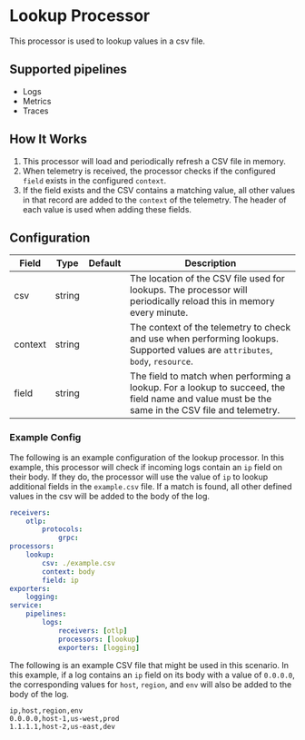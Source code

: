 # Lookup Processor
This processor is used to lookup values in a csv file.

## Supported pipelines
- Logs
- Metrics
- Traces

## How It Works
1. This processor will load and periodically refresh a CSV file in memory.
2. When telemetry is received, the processor checks if the configured `field` exists in the configured `context`.
3. If the field exists and the CSV contains a matching value, all other values in that record are added to the `context` of the telemetry. The header of each value is used when adding these fields.

## Configuration
| Field        | Type     | Default | Description |
| ---          | ---      | ---     | ---         |
| csv          | string   | ` `     | The location of the CSV file used for lookups. The processor will periodically reload this in memory every minute. |
| context      | string   | ` `     | The context of the telemetry to check and use when performing lookups. Supported values are `attributes`, `body`, `resource`. |
| field        | string   | ` `     | The field to match when performing a lookup. For a lookup to succeed, the field name and value must be the same in the CSV file and telemetry. |

### Example Config
The following is an example configuration of the lookup processor. In this example, this processor will check if incoming logs contain an `ip` field on their body. If they do, the processor will use the value of `ip` to lookup additional fields in the `example.csv` file. If a match is found, all other defined values in the csv will be added to the body of the log.
```yaml
receivers:
    otlp:
        protocols:
            grpc:
processors:
    lookup:
        csv: ./example.csv
        context: body
        field: ip
exporters:
    logging:
service:
    pipelines:
        logs:
            receivers: [otlp]
            processors: [lookup]
            exporters: [logging]
```
The following is an example CSV file that might be used in this scenario. In this example, if a log contains an `ip` field on its body with a value of `0.0.0.0`, the corresponding values for `host`, `region`, and `env` will also be added to the body of the log.
```csv
ip,host,region,env
0.0.0.0,host-1,us-west,prod
1.1.1.1,host-2,us-east,dev
```